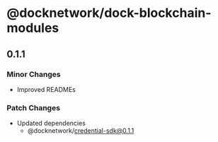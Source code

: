 # @docknetwork/dock-blockchain-modules

## 0.1.1

### Minor Changes

- Improved READMEs

### Patch Changes

- Updated dependencies
  - @docknetwork/credential-sdk@0.1.1
